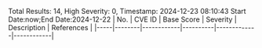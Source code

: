 Total Results: 14, High Severity: 0, Timestamp: 2024-12-23 08:10:43
Start Date:now;End Date:2024-12-22
| No. | CVE ID | Base Score | Severity | Description | References |
|-----|--------|------------|----------|-------------|------------|
